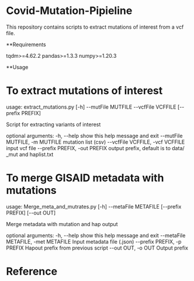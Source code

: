 # Covid-Mutation-Pipieline

This repository contains scripts to extract mutations of interest from a vcf file.

**Requirements

tqdm>=4.62.2
pandas>=1.3.3
numpy>=1.20.3

**Usage
# To extract mutations of interest
usage: extract_mutations.py [-h] --mutFile MUTFILE --vcfFile VCFFILE
                            [--prefix PREFIX]

Script for extracting variants of interest

optional arguments:
  -h, --help            show this help message and exit
  --mutFile MUTFILE, -m MUTFILE
                        mutation list (csv)
  --vcfFile VCFFILE, -vcf VCFFILE
                        input vcf file
  --prefix PREFIX, -out PREFIX
                        output prefix, default is to data/ _mut and
                        haplist.txt
                        
# To merge GISAID metadata with mutations                        
usage: Merge_meta_and_mutrates.py [-h] --metaFile METAFILE [--prefix PREFIX]
                                  [--out OUT]

Merge metadata with mutation and hap output

optional arguments:
  -h, --help            show this help message and exit
  --metaFile METAFILE, -met METAFILE
                        Input metadata file (.json)
  --prefix PREFIX, -p PREFIX
                        Hapout prefix from previous script
  --out OUT, -o OUT     Output prefix
  
# Reference


  
